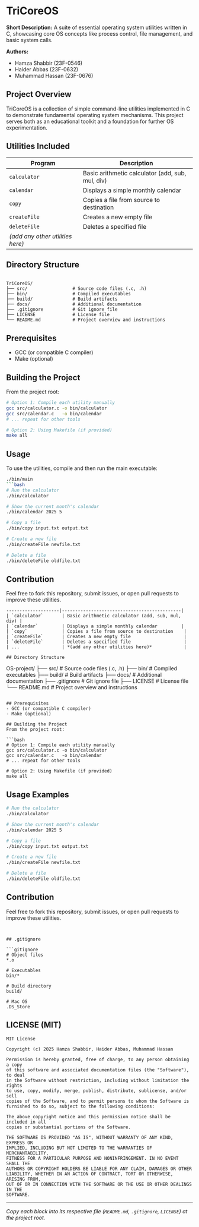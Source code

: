 # TriCoreOS

**Short Description:** A suite of essential operating system utilities written in C, showcasing core OS concepts like process control, file management, and basic system calls.

**Authors:**
- Hamza Shabbir (23F-0546)
- Haider Abbas (23F-0632)
- Muhammad Hassan (23F-0676)

## Project Overview
TriCoreOS is a collection of simple command-line utilities implemented in C to demonstrate fundamental operating system mechanisms. This project serves both as an educational toolkit and a foundation for further OS experimentation.

## Utilities Included
| Program            | Description                                 |
|--------------------|---------------------------------------------|
| `calculator`       | Basic arithmetic calculator (add, sub, mul, div) |
| `calendar`         | Displays a simple monthly calendar         |
| `copy`             | Copies a file from source to destination    |
| `createFile`       | Creates a new empty file                    |
| `deleteFile`       | Deletes a specified file                    |
| *(add any other utilities here)*            |

## Directory Structure
```

TriCoreOS/
├── src/                 # Source code files (.c, .h)
├── bin/                 # Compiled executables
├── build/               # Build artifacts
├── docs/                # Additional documentation
├── .gitignore           # Git ignore file
├── LICENSE              # License file
└── README.md            # Project overview and instructions

````

## Prerequisites
- GCC (or compatible C compiler)
- Make (optional)

## Building the Project
From the project root:

```bash
# Option 1: Compile each utility manually
gcc src/calculator.c -o bin/calculator
gcc src/calendar.c   -o bin/calendar
# ... repeat for other tools

# Option 2: Using Makefile (if provided)
make all
````

## Usage

To use the utilities, compile and then run the main executable:

````bash
./bin/main
```bash
# Run the calculator
./bin/calculator

# Show the current month's calendar
./bin/calendar 2025 5

# Copy a file
./bin/copy input.txt output.txt

# Create a new file
./bin/createFile newfile.txt

# Delete a file
./bin/deleteFile oldfile.txt
````

## Contribution

Feel free to fork this repository, submit issues, or open pull requests to improve these utilities.

```
--------------------|---------------------------------------------|
| `calculator`       | Basic arithmetic calculator (add, sub, mul, div) |
| `calendar`         | Displays a simple monthly calendar         |
| `copy`             | Copies a file from source to destination    |
| `createFile`       | Creates a new empty file                    |
| `deleteFile`       | Deletes a specified file                    |
| ...                | *(add any other utilities here)*            |

## Directory Structure
```

OS-project/
├── src/                 # Source code files (.c, .h)
├── bin/                 # Compiled executables
├── build/               # Build artifacts
├── docs/                # Additional documentation
├── .gitignore           # Git ignore file
├── LICENSE              # License file
└── README.md            # Project overview and instructions

````

## Prerequisites
- GCC (or compatible C compiler)
- Make (optional)

## Building the Project
From the project root:

```bash
# Option 1: Compile each utility manually
gcc src/calculator.c -o bin/calculator
gcc src/calendar.c   -o bin/calendar
# ... repeat for other tools

# Option 2: Using Makefile (if provided)
make all
````

## Usage Examples

```bash
# Run the calculator
./bin/calculator

# Show the current month's calendar
./bin/calendar 2025 5

# Copy a file
./bin/copy input.txt output.txt

# Create a new file
./bin/createFile newfile.txt

# Delete a file
./bin/deleteFile oldfile.txt
```

## Contribution

Feel free to fork this repository, submit issues, or open pull requests to improve these utilities.

````


## .gitignore

```gitignore
# Object files
*.o

# Executables
bin/*

# Build directory
build/

# Mac OS
.DS_Store
````

## LICENSE (MIT)

```text
MIT License

Copyright (c) 2025 Hamza Shabbir, Haider Abbas, Muhammad Hassan

Permission is hereby granted, free of charge, to any person obtaining a copy
of this software and associated documentation files (the "Software"), to deal
in the Software without restriction, including without limitation the rights
to use, copy, modify, merge, publish, distribute, sublicense, and/or sell
copies of the Software, and to permit persons to whom the Software is
furnished to do so, subject to the following conditions:

The above copyright notice and this permission notice shall be included in all
copies or substantial portions of the Software.

THE SOFTWARE IS PROVIDED "AS IS", WITHOUT WARRANTY OF ANY KIND, EXPRESS OR
IMPLIED, INCLUDING BUT NOT LIMITED TO THE WARRANTIES OF MERCHANTABILITY,
FITNESS FOR A PARTICULAR PURPOSE AND NONINFRINGEMENT. IN NO EVENT SHALL THE
AUTHORS OR COPYRIGHT HOLDERS BE LIABLE FOR ANY CLAIM, DAMAGES OR OTHER
LIABILITY, WHETHER IN AN ACTION OF CONTRACT, TORT OR OTHERWISE, ARISING FROM,
OUT OF OR IN CONNECTION WITH THE SOFTWARE OR THE USE OR OTHER DEALINGS IN THE
SOFTWARE.
```

---

*Copy each block into its respective file (`README.md`, `.gitignore`, `LICENSE`) at the project root.*
